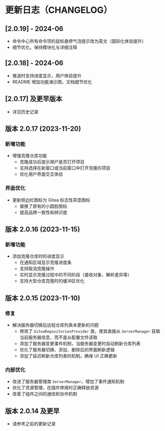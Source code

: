# 更新日志（CHANGELOG）

## [2.0.19] - 2024-06

- 命令中心所有命令项的鼠标悬停气泡提示改为英文（国际化体验提升）
- 细节优化，保持模块化与详细注释

## [2.0.18] - 2024-06

- 推送时支持进度显示，用户体验提升
- README 增加功能演示图，文档细节优化

## [2.0.17] 及更早版本

- 详见历史记录

## 版本 2.0.17 (2023-11-20)

### 新增功能

- 增强克隆仓库功能
  - 克隆成功后提示用户是否打开项目
  - 支持选择在新窗口或当前窗口中打开克隆的项目
  - 优化用户界面交互体验

### 界面优化

- 更新侧边栏图标为 Gitea 标志性茶壶图标
  - 替换了原有的小圆脸图标
  - 提高品牌一致性和辨识度

## 版本 2.0.16 (2023-11-15)

### 新增功能

- 添加克隆仓库时的进度显示
  - 在通知区域显示克隆进度条
  - 支持取消克隆操作
  - 实时显示克隆过程中的不同阶段（接收对象、解析差异等）
  - 支持大型仓库克隆时的缓冲区优化

## 版本 2.0.15 (2023-11-10)

### 修复

- 解决服务器切换后远程仓库列表未更新的问题
  - 修改了 `GiteaRepositoriesProvider` 类，使其直接从 `ServerManager` 获取当前服务器信息，而不是从配置文件读取
  - 添加了服务器变更事件机制，当服务器变更时自动刷新仓库列表
  - 优化了服务器切换、添加、删除后的界面刷新逻辑
  - 添加了延迟刷新仓库列表的机制，确保 UI 正确更新

### 内部优化

- 改进了服务器管理类 `ServerManager`，增加了事件通知机制
- 优化了资源管理，在插件停用时正确释放资源
- 改善了组件之间的通信和协作机制

## 版本 2.0.14 及更早

- 请参考之前的更新记录

